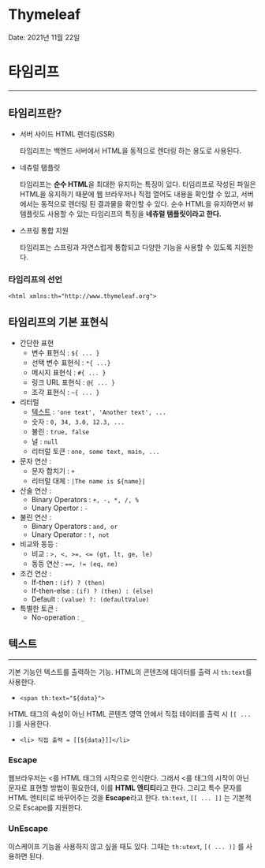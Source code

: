 # Thymeleaf

Date: 2021년 11월 22일

# 타임리프

---

## 타임리프란?

- 서버 사이드 HTML 렌더링(SSR)

  타임리프는 백엔드 서버에서 HTML을 동적으로 렌더링 하는 용도로 사용된다.

- 네츄럴 탬플릿

  타임리프는 **순수 HTML**을 최대한 유지하는 특징이 있다. 타임리프로 작성된 파일은 HTML을 유지하기 때문에 웹 브라우저나 직접 열어도 내용을 확인할  수 있고, 서버에서는 동적으로 렌더링 된 결과물을 확인할 수 있다. 순수 HTML을 유지하면서 뷰 템플릿도 사용할 수 있는 타임리프의 특징을 **네츄럴 탬플릿이라고 한다.**

- 스프링 통합 지원

  타임리프는 스프링과 자연스럽게 통합되고 다양한 기능을 사용할 수 있도록 지원한다.


### 타임리프의 선언

`<html xmlns:th="http://www.thymeleaf.org">`

## 타임리프의 기본 표현식

- 간단한 표현
    - 변수 표현식 : `${ ... }`
    - 선택 변수 표현식 : `*{ ...}`
    - 메시지 표현식 : `#{ ... }`
    - 링크 URL 표현식 : `@{ ... }`
    - 조각 표현식 : `~{ ... }`
- 리터럴
    - [텍스트]() : `'one text', 'Another text', ...`
    - 숫자 :  `0, 34, 3.0, 12.3, ...`
    - 불린 : `true, false`
    - 널 : `null`
    - 리터럴 토큰 : `one, some text, main, ...`
- 문자 연산 :
    - 문자 합치기 : `+`
    - 리터럴 대체 : `|The name is ${name}|`
- 산술 연산 :
    - Binary Operators : `+, -, *, /, %`
    - Unary Opertor : `-`
- 불린 연산 :
    - Binary Operators : `and, or`
    - Unary Operator : `!, not`
- 비교와 동등 :
    - 비교 : `>, <, >=, <= (gt, lt, ge, le)`
    - 동등 연산 : `==, != (eq, ne)`
- 조건 연산 :
    - If-then : `(if) ? (then)`
    - If-then-else : `(if) ? (then) : (else)`
    - Default : `(value) ?: (defaultValue)`
- 특별한 토큰 :
    - No-operation : `_`

## 텍스트

---

기본 기능인 텍스트를 출력하는 기능. HTML의 콘텐츠에 데이터를 출력 시 `th:text`를 사용한다.

- `<span th:text="${data}">`

HTML 태그의 속성이 아닌 HTML 콘텐츠 영역 안에서 직접 테이터를 출력 시 `[[ ... ]]`를 사용한다.

- `<li> 직접 출력 = [[${data}]]</li>`

### Escape

웹브라우저는 <를 HTML 태그의 시작으로 인식한다. 그래서 <를 태그의 시작이 아닌 문자로 표현할 방법이 필요한데, 이를 **HTML 엔티티**라고 한다. 그리고 특수 문자를 HTML 엔티티로 바꾸어주는 것을 **Escape**라고 한다. `th:text`, `[[ ... ]]` 는 기본적으로  Escape를 지원한다.

### UnEscape

이스케이프 기능을 사용하지 않고 싶을 때도 있다. 그때는 `th:utext`, `[( ... )]` 를 사용하면 된다.